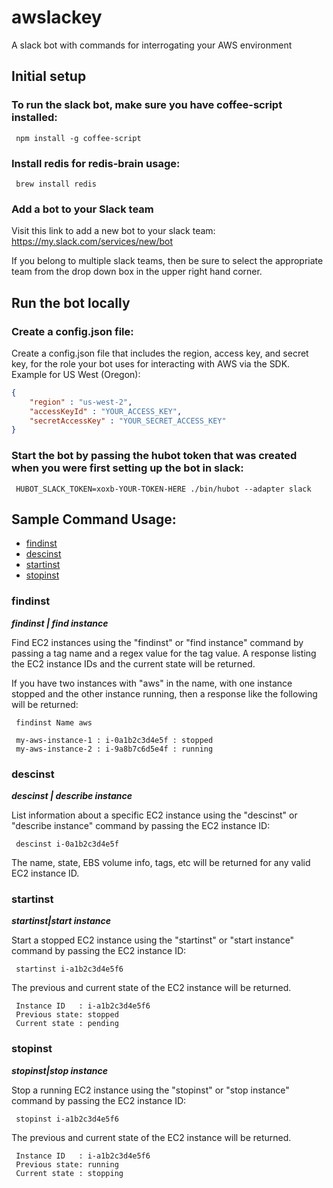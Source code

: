 # awslackey
A slack bot with commands for interrogating your AWS environment

## Initial setup

### To run the slack bot, make sure you have coffee-script installed:

```script
 npm install -g coffee-script 
```

### Install redis for redis-brain usage:

```script
 brew install redis
```

### Add a bot to your Slack team
Visit this link to add a new bot to your slack team: https://my.slack.com/services/new/bot

If you belong to multiple slack teams, then be sure to select the appropriate team from the drop down box in the upper right hand corner.

## Run the bot locally

### Create a config.json file:
Create a config.json file that includes the region, access key, and secret key, for the role your bot uses for interacting with AWS via the SDK. Example for US West (Oregon):

```json
{ 
    "region" : "us-west-2", 
    "accessKeyId" : "YOUR_ACCESS_KEY", 
    "secretAccessKey" : "YOUR_SECRET_ACCESS_KEY" 
}
```

### Start the bot by passing the hubot token that was created when you were first setting up the bot in slack:

```script
 HUBOT_SLACK_TOKEN=xoxb-YOUR-TOKEN-HERE ./bin/hubot --adapter slack
```

## Sample Command Usage:
* [findinst](#findinst)
* [descinst](#descinst)
* [startinst](#startinst)
* [stopinst](#stopinst)


### findinst
_**findinst | find instance**_

Find EC2 instances using the "findinst" or "find instance" command by passing a tag name and a regex value for the tag value. A response listing the EC2 instance IDs and the current state will be returned. 

If you have two instances with "aws" in the name, with one instance stopped and the other instance running, then a response like the following will be returned:

```script
 findinst Name aws
```

```script
 my-aws-instance-1 : i-0a1b2c3d4e5f : stopped
 my-aws-instance-2 : i-9a8b7c6d5e4f : running
```

### descinst
_**descinst | describe instance**_

List information about a specific EC2 instance using the "descinst" or "describe instance" command by passing the EC2 instance ID:

```script
 descinst i-0a1b2c3d4e5f
```
The name, state, EBS volume info, tags, etc will be returned for any valid EC2 instance ID.


### startinst
_**startinst|start instance**_

Start a stopped EC2 instance using the "startinst" or "start instance" command by passing the EC2 instance ID:

```script
 startinst i-a1b2c3d4e5f6
```
The previous and current state of the EC2 instance will be returned.

```script
 Instance ID   : i-a1b2c3d4e5f6
 Previous state: stopped
 Current state : pending
```

### stopinst
_**stopinst|stop instance**_

Stop a running EC2 instance using the "stopinst" or "stop instance" command by passing the EC2 instance ID:

```script
 stopinst i-a1b2c3d4e5f6
```
The previous and current state of the EC2 instance will be returned.


```script
 Instance ID   : i-a1b2c3d4e5f6
 Previous state: running
 Current state : stopping
```
